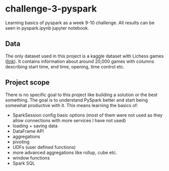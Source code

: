 # challenge-3-pyspark
Learning basics of pyspark as a week 9-10 challenge. All results can be seen in pyspark.ipynb jupyter notebook.

## Data
The only dataset used in this project is a kaggle dataset with Lichess games ([link](https://www.kaggle.com/datasets/datasnaek/chess/data)). It contains information about around 20,000 games with columns describing start time, end time, opening, time control etc.

## Project scope
There is no specific goal to this project like building a solution or the best something. The goal is to understand PySpark better and start being somewhat productive with it. This means learning the basics of:
- SparkSession config basic options (most of them were not used as they allow connections with more services I have not used)
- loading + saving data
- DataFrame API
- aggregations
- pivoting
- UDFs (user defined functions)
- more advanced aggregations like rollup, cube etc.
- window functions
- Spark SQL